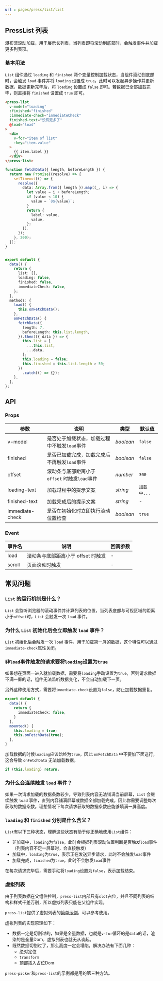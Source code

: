 ```yaml
---
url : pages/press/list/list
---
```


## PressList 列表

瀑布流滚动加载，用于展示长列表，当列表即将滚动到底部时，会触发事件并加载更多列表项。

### 基本用法

`List` 组件通过 `loading` 和 `finished` 两个变量控制加载状态，当组件滚动到底部时，会触发 `load` 事件并将 `loading` 设置成 `true`。此时可以发起异步操作并更新数据，数据更新完毕后，将 `loading` 设置成 `false` 即可。若数据已全部加载完毕，则直接将 `finished` 设置成 `true` 即可。

```html
<press-list
  v-model="loading"
  :finished="finished"
  :immediate-check="immediateCheck"
  finished-text="没有更多了"
  @load="load"
>
  <div
    v-for="item of list"
    :key="item.value"
  >
    {{ item.label }}
  </div>
</press-list>
```

```ts
function fetchData({ length, beforeLength }) {
  return new Promise((resolve) => {
    setTimeout(() => {
      resolve({
        data: Array.from({ length }).map((_, i) => {
          let value = i + beforeLength;
          if (value < 10) {
            value = `0${value}`;
          }
          return {
            label: value,
            value,
          };
        }),
      });
    }, 200);
  });
}


export default {
  data() {
    return {
      list: [],
      loading: false,
      finished: false,
      immediateCheck: false,
    };
  },
  methods: {
    load() {
      this.onFetchData();
    },
    onFetchData() {
      fetchData({
        length: 7,
        beforeLength: this.list.length,
      }).then(({ data }) => {
        this.list = [
          ...this.list,
          ...data,
        ];
        this.loading = false;
        this.finished = this.list.length > 50;
      })
        .catch(() => {});
    },
  },
};
```


## API

### Props


| 参数            | 说明                                           | 类型      | 默认值      |
| --------------- | ---------------------------------------------- | --------- | ----------- |
| v-model         | 是否处于加载状态，加载过程中不触发`load`事件   | _boolean_ | `false`     |
| finished        | 是否已加载完成，加载完成后不再触发`load`事件   | _boolean_ | `false`     |
| offset          | 滚动条与底部距离小于 `offset` 时触发`load`事件 | _number_  | `300`       |
| loading-text    | 加载过程中的提示文案                           | _string_  | `加载中...` |
| finished-text   | 加载完成后的提示文案                           | _string_  | -           |
| immediate-check | 是否在初始化时立即执行滚动位置检查             | _boolean_ | `true`      |

### Event


| 事件名 | 说明                               | 回调参数 |
| ------ | ---------------------------------- | -------- |
| load   | 滚动条与底部距离小于 offset 时触发 | -        |
| scroll | 页面滚动时触发                     | -        |


## 常见问题


### `List` 的运行机制是什么？

`List` 会监听浏览器的滚动事件并计算列表的位置，当列表底部与可视区域的距离小于`offset`时，`List` 会触发一次 `load` 事件。

### 为什么 `List` 初始化后会立即触发 `load` 事件？

`List` 初始化后会触发一次 `load` 事件，用于加载第一屏的数据，这个特性可以通过`immediate-check`属性关闭。


### 非`load`事件触发的请求要将`loading`设置为`true`

如果想在页面一进入就加载数据，需要将`loading`手动设置为`true`，否则请求数据不满一屏的话，组件无法监听数据变化，不会自动加载下一页。

另外这种使用方式，需要将`immediate-check`设置为`false`，防止加载数据重复。

```ts
export default {
  data() {
    return {
      immediateCheck: false,
    }
  },
  mounted() {
    this.loading = true;
    this.onFetchData(true);
  },
}
```

加载数据的时候`loading`应该始终为`true`，因此 `onFetchData` 中不要加下面这行，这会导致 `onFetchData` 无法加载数据。

```ts
if (this.loading) return;
```

### 为什么会连续触发 `load` 事件？

如果一次请求加载的数据条数较少，导致列表内容无法铺满当前屏幕，`List` 会继续触发 `load` 事件，直到内容铺满屏幕或数据全部加载完成。因此你需要调整每次获取的数据条数，理想情况下每次请求获取的数据条数应能够填满一屏高度。

### `loading` 和 `finished` 分别是什么含义？

`List`有以下三种状态，理解这些状态有助于你正确地使用`List`组件：

- 非加载中，`loading`为`false`，此时会根据列表滚动位置判断是否触发`load`事件（列表内容不足一屏幕时，会直接触发）
- 加载中，`loading`为`true`，表示正在发送异步请求，此时不会触发`load`事件
- 加载完成，`finished`为`true`，此时不会触发`load`事件

在每次请求完毕后，需要手动将`loading`设置为`false`，表示加载结束。

### 虚拟列表


由于列表数据在父组件控制，`press-list`内部只有`slot`占位，并且不同列表的结构和样式千差万别，所以虚拟列表只能在父组件实现。

`press-list`提供了虚拟列表的[简单示例](https://github.com/novlan1/press-ui/blob/release/src/packages/press-list/demo.vue)，可以参考使用。


虚拟列表的实现原理如下：
  
- 数据一定是切割过的，如果是全量数据，也就是`v-for`循环的是`data`的话，渲染的是全量Dom，虚拟列表也就无从谈起。
- 既然数据切割过了，那么高度一定会塌陷，解决办法有下面几种：
  - 绝对定位
  - `transform`
  - 顶部插入占位Dom

`press-picker`和`press-list`的示例都是用的第三种方法。
